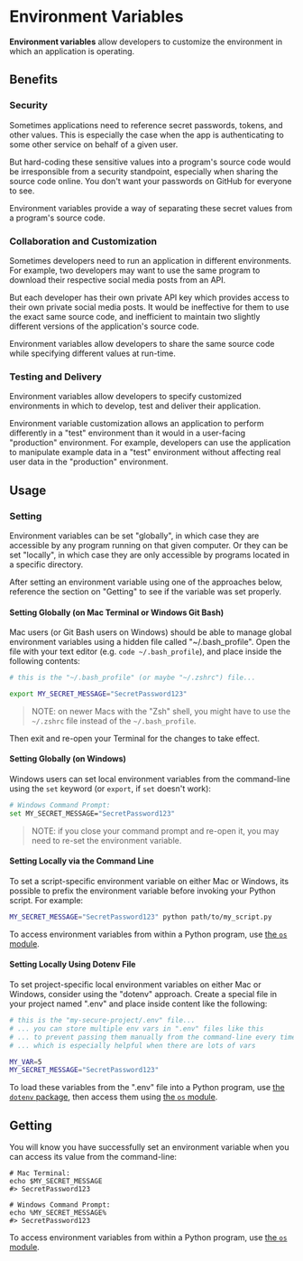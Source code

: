 # Environment Variables

**Environment variables** allow developers to customize the environment in which an application is operating.

## Benefits

### Security

Sometimes applications need to reference secret passwords, tokens, and other values. This is especially the case when the app is authenticating to some other service on behalf of a given user.

But hard-coding these sensitive values into a program's source code would be irresponsible from a security standpoint, especially when sharing the source code online. You don't want your passwords on GitHub for everyone to see.

Environment variables provide a way of separating these secret values from a program's source code.

### Collaboration and Customization

Sometimes developers need to run an application in different environments. For example, two developers may want to use the same program to download their respective social media posts from an API.

But each developer has their own private API key which provides access to their own private social media posts. It would be ineffective for them to use the exact same source code, and inefficient to maintain two slightly different versions of the application's source code.

Environment variables allow developers to share the same source code while specifying different values at run-time.

### Testing and Delivery

Environment variables allow developers to specify customized environments in which to develop, test and deliver their application.

Environment variable customization allows an application to perform differently in a "test" environment than it would in a user-facing "production" environment. For example, developers can use the application to manipulate example data in a "test" environment without affecting real user data in the "production" environment.

## Usage







### Setting

Environment variables can be set "globally", in which case they are accessible by any program running on that given computer. Or they can be set "locally", in which case they are only accessible by programs located in a specific directory.

After setting an environment variable using one of the approaches below, reference the section on "Getting" to see if the variable was set properly.

#### Setting Globally (on Mac Terminal or Windows Git Bash)

Mac users (or Git Bash users on Windows) should be able to manage global environment variables using a hidden file called
"~/.bash_profile". Open the file with your text editor (e.g. `code ~/.bash_profile`), and place inside the following contents:

```sh
# this is the "~/.bash_profile" (or maybe "~/.zshrc") file...

export MY_SECRET_MESSAGE="SecretPassword123"
```

> NOTE: on newer Macs with the "Zsh" shell, you might have to use the `~/.zshrc` file instead of the `~/.bash_profile`.

Then exit and re-open your Terminal for the changes to take effect.

#### Setting Globally (on Windows)

Windows users can set local environment variables from the command-line using the `set` keyword (or `export`, if `set` doesn't work):

```sh
# Windows Command Prompt:
set MY_SECRET_MESSAGE="SecretPassword123"
```

> NOTE: if you close your command prompt and re-open it, you may need to re-set the environment variable.


#### Setting Locally via the Command Line

To set a script-specific environment variable on either Mac or Windows, its possible to prefix the environment variable before invoking your Python script. For example:

```sh
MY_SECRET_MESSAGE="SecretPassword123" python path/to/my_script.py
```

To access environment variables from within a Python program, use [the `os` module](/notes/python/modules/os.md#environment-variables).

#### Setting Locally Using Dotenv File

To set project-specific local environment variables on either Mac or Windows, consider using the "dotenv" approach. Create a special file in your project named ".env" and place inside content like the following:

```sh
# this is the "my-secure-project/.env" file...
# ... you can store multiple env vars in ".env" files like this
# ... to prevent passing them manually from the command-line every time
# ... which is especially helpful when there are lots of vars

MY_VAR=5
MY_SECRET_MESSAGE="SecretPassword123"
```

To load these variables from the ".env" file into a Python program, use [the `dotenv` package](/notes/python/packages/dotenv.md), then access them using [the `os` module](/notes/python/modules/os.md#environment-variables).


















## Getting

You will know you have successfully set an environment variable when you can access its value from the command-line:

```shell
# Mac Terminal:
echo $MY_SECRET_MESSAGE 
#> SecretPassword123

# Windows Command Prompt:
echo %MY_SECRET_MESSAGE% 
#> SecretPassword123
```

To access environment variables from within a Python program, use [the `os` module](/notes/python/modules/os.md#environment-variables).
